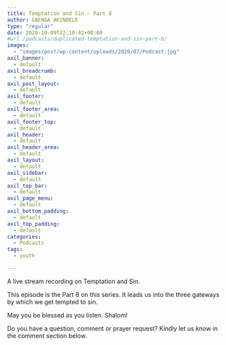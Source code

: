 ```yaml
---
title: Temptation and Sin – Part 8
author: GBENGA AKINDELE
type: "regular"
date: 2020-10-09T22:10:42+00:00
#url /podcasts/duplicated-temptation-and-sin-part-8/
images: 
  - "images/post/wp-content/uploads/2020/07/Podcast.jpg"
axil_banner:
  - default
axil_breadcrumb:
  - default
axil_post_layout:
  - default
axil_footer:
  - default
axil_footer_area:
  - default
axil_footer_top:
  - default
axil_header:
  - default
axil_header_area:
  - default
axil_layout:
  - default
axil_sidebar:
  - default
axil_top_bar:
  - default
axil_page_menu:
  - default
axil_bottom_padding:
  - default
axil_top_padding:
  - default
categories:
  - Podcasts
tags:
  - youth

---
```

A live stream recording on Temptation and Sin.

This episode is the Part 8 on this series. It leads us into the three gateways by which we get tempted to sin.

May you be blessed as you listen. Shalom!

Do you have a question, comment or prayer request? Kindly let us know in the comment section below.